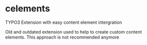 # celements
TYPO3 Extension with easy content element intergration

Old and outdated extension used to help to create custom content elements. This approach is not recommended anymore
